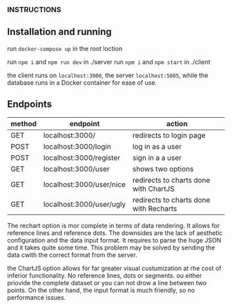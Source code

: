 ### INSTRUCTIONS

## Installation and running

run `docker-compose up` in the root loction

run `npm i` and `npm run dev` in ./server
run `npm i` and `npm start` in ./client

the client runs on `localhost:3000`, the server `localhost:5005`, while the database runs in a Docker container for ease of use.

## Endpoints

|method| endpoint	| action  	| 
|---|---	|---	|
|GET|   localhost:3000/	|   redirects to login page	|  
|POST|    localhost:3000/login		|   log in as a user	|  
|POST|   localhost:3000/register		|   sign in a a user	|  
|GET|   localhost:3000/user		|   shows two options	|  
|GET|   localhost:3000/user/nice	|    redirects to charts done with ChartJS	|  
|GET|   localhost:3000/user/ugly	|   redirects to charts done with Recharts	|  



The rechart option is mor complete in terms of data rendering. It allows for reference lines and reference dots. The downsides are the lack of aesthetic configuration and the data input format. It requires to parse the huge JSON and it takes quite some time. This problem may be solved by sending the data cwith the correct format from the server.

the ChartJS option allows for far greater visual custumization at rhe cost of inferior functionality. No reference lines, dots or segments. ou either priovide the complete dataset or you can not drow a line between two points. On the other hand, the input format is much friendly, so no performance issues. 
